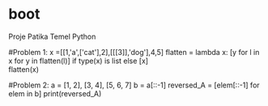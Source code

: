 # boot
Proje Patika Temel Python

#Problem 1:
x =[[1,'a',['cat'],2],[[[3]],'dog'],4,5]
flatten = lambda x: [y for l in x for y in flatten(l)] if type(x) is list else [x]  
flatten(x)

#Problem 2:
a = [1, 2], [3, 4], [5, 6, 7]
b = a[::-1]
reversed_A = [elem[::-1] for elem in b]
print(reversed_A)
